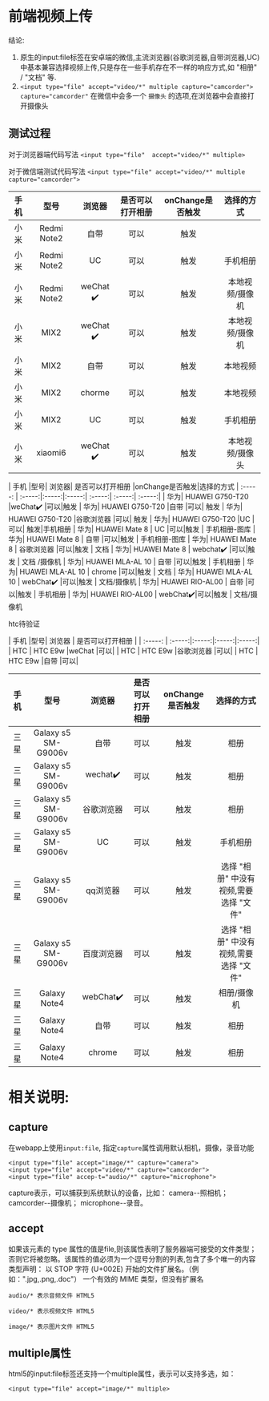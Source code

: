 # 前端视频上传

结论:

1. 原生的input:file标签在安卓端的微信,主流浏览器(谷歌浏览器,自带浏览器,UC) 中基本兼容选择视频上传,只是存在一些手机存在不一样的响应方式,如 "相册" / "文档" 等.
2. `<input type="file" accept="video/*" multiple capture="camcorder">`
 `capture="camcorder"`  在微信中会多一个 `摄像头` 的选项,在浏览器中会直接打开摄像头

## 测试过程

对于浏览器端代码写法
`<input type="file"  accept="video/*" multiple>`

对于微信端测试代码写法
`<input type="file" accept="video/*" multiple capture="camcorder">`

| 手机   |型号| 浏览器    | 是否可以打开相册 | onChange是否触发|选择的方式
| :-----: | :-----:|:-----:|:-----:|:-----:|:-----:|
|  小米 | Redmi Note2|  自带 |    可以 |触发
|  小米 | Redmi Note2| UC  | 可以 |触发|手机相册
|  小米 | Redmi Note2| weChat ✔️  |    可以 |触发|本地视频/摄像机
|  小米 | MIX2  | weChat ✔️  |    可以 |触发|本地视频/摄像机
|  小米 | MIX2  | 自带  |    可以 |触发|本地视频
|  小米 | MIX2  | chorme  |    可以 |触发|本地视频
|  小米 | MIX2  | UC  |    可以 |触发|手机相册
|  小米 | xiaomi6  | weChat ✔️|  可以 |触发|本地视频/摄像头


| 手机 |型号| 浏览器| 是否可以打开相册 |onChange是否触发|选择的方式
| :-----: | :-----:|:-----:|:-----:| :-----:| :-----:| :-----:| 
| 华为| HUAWEI G750-T20 |weChat✔️ |可以|触发
| 华为| HUAWEI G750-T20 |自带 |可以| 触发
| 华为| HUAWEI G750-T20 |谷歌浏览器  |可以| 触发
| 华为| HUAWEI G750-T20 |UC  |可以| 触发|手机相册
| 华为| HUAWEI Mate 8 | UC |可以|触发 | 手机相册-图库
| 华为| HUAWEI Mate 8 | 自带 |可以|触发 | 手机相册-图库
| 华为| HUAWEI Mate 8 | 谷歌浏览器 |可以|触发 | 文档 
| 华为| HUAWEI Mate 8 | webchat✔️ |可以|触发 | 文档 /摄像机
| 华为| HUAWEI MLA-AL 10 | 自带 |可以|触发 | 手机相册
| 华为| HUAWEI MLA-AL 10 | chrome |可以|触发 | 文档
| 华为| HUAWEI MLA-AL 10 | webChat✔️ |可以|触发 | 文档/摄像机
| 华为| HUAWEI RIO-AL00 | 自带 |可以|触发 | 手机相册
| 华为| HUAWEI RIO-AL00 | webChat✔️|可以|触发 | 文档/摄像机

htc待验证

| 手机   |型号| 浏览器 | 是否可以打开相册 |
| :-----: | :-----:|:-----:|:-----:|:-----:| 
|  HTC | HTC E9w |weChat  |可以|
|  HTC | HTC E9w |谷歌浏览器  |可以|
|  HTC | HTC E9w |自带  |可以|

| 手机   |型号| 浏览器  | 是否可以打开相册 |onChange是否触发|选择的方式
| :-----: | :-----:|:-----:|:-----:|:-----:|:-----:|
|  三星 | Galaxy s5 SM-G9006v |自带  |可以|触发 | 相册
|  三星 | Galaxy s5 SM-G9006v  |wechat✔️   |可以|  触发 | 相册|相册/摄像机
|  三星 | Galaxy s5 SM-G9006v  |谷歌浏览器  |可以| 触发 | 相册
|  三星 | Galaxy s5 SM-G9006v  |UC  |可以| 触发 | 手机相册
|  三星 | Galaxy s5 SM-G9006v  |qq浏览器  |可以| 触发 | 选择 "相册" 中没有视频,需要选择 "文件"|
|  三星 | Galaxy s5 SM-G9006v  |百度浏览器  |可以| 触发 | 选择 "相册" 中没有视频,需要选择 "文件"|
|  三星 | Galaxy Note4  |webChat✔️  |可以|  触发 | 相册/摄像机
|  三星 | Galaxy Note4  |自带  |可以|  触发 | 相册
|  三星 | Galaxy Note4  |chrome  |可以|  触发 | 相册


# 相关说明:

## capture

在webapp上使用`input:file`, 指定`capture`属性调用默认相机，摄像，录音功能

```
<input type="file" accept="image/*" capture="camera">
<input type="file" accept="video/*" capture="camcorder">
<input type="file" accep-t="audio/*" capture="microphone">
```

capture表示，可以捕获到系统默认的设备，比如：
camera--照相机；
camcorder--摄像机；
microphone--录音。

## accept

如果该元素的 type 属性的值是file,则该属性表明了服务器端可接受的文件类型；否则它将被忽略。该属性的值必须为一个逗号分割的列表,包含了多个唯一的内容类型声明：
以 STOP 字符 (U+002E) 开始的文件扩展名。（例如：".jpg,.png,.doc"）
一个有效的 MIME 类型，但没有扩展名


```
audio/* 表示音频文件 HTML5

video/* 表示视频文件 HTML5

image/* 表示图片文件 HTML5
```

## multiple属性

html5的input:file标签还支持一个multiple属性，表示可以支持多选，如：

`<input type="file" accept="image/*" multiple>`
